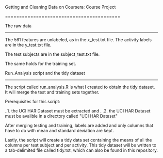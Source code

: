 Getting and Cleaning Data on Coursera: Course Project

=========================================




The raw data

------------------


The 561 features are unlabeled, as in the x_test.txt file. 
The activity labels are in the y_test.txt file.

The test subjects are in the subject_test.txt file.


The same holds for the training set.


Run_Analysis script and the tidy dataset

-------------------------------------

The script called run_analysis.R is what I created to obtain the tidy dataset. It will merge the test and training sets together.

Prerequisites for this script:


..1. the UCI HAR Dataset must be extracted and
.
.2. the UCI HAR Dataset must be availble in a directory called "UCI HAR Dataset"


After merging testing and training, labels are added and only columns that have to do with mean and standard deviation are kept.

Lastly, the script will create a tidy data set containing the means of all the columns per test subject and per activity.
This tidy dataset will be written to a tab-delimited file called tidy.txt, which can also be found in this repository.


